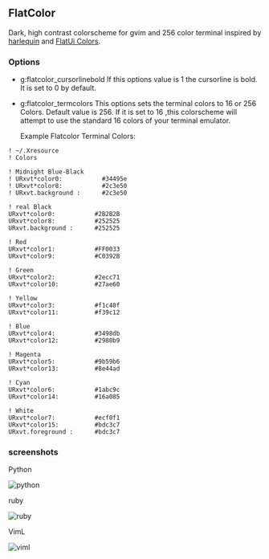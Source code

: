 ## FlatColor ##

Dark, high contrast colorscheme for gvim and 256 color terminal inspired by [harlequin](https://github.com/nielsmadan/harlequin) and [FlatUi Colors](http://flatuicolors.com/).


### Options ###
  * g:flatcolor_cursorlinebold
    If this options value is 1 the cursorline is bold. It is set to 0 by default.

  * g:flatcolor_termcolors
    This options sets the terminal colors to 16 or 256 Colors. Default value is 256.
    If it is set to 16 ,this colorscheme will attempt to use the standard 16 colors of your terminal emulator.

    Example Flatcolor Terminal Colors:
```
! ~/.Xresource
! Colors

! Midnight Blue-Black
! URxvt*color0:           #34495e
! URxvt*color8:           #2c3e50
! URxvt.background :      #2c3e50

! real Black
URxvt*color0:           #2B2B2B
URxvt*color8:           #252525
URxvt.background :      #252525

! Red
URxvt*color1:           #FF0033
URxvt*color9:           #C0392B

! Green
URxvt*color2:           #2ecc71
URxvt*color10:          #27ae60

! Yellow
URxvt*color3:           #f1c40f
URxvt*color11:          #f39c12

! Blue
URxvt*color4:           #3498db
URxvt*color12:          #2980b9

! Magenta
URxvt*color5:           #9b59b6
URxvt*color13:          #8e44ad

! Cyan
URxvt*color6:           #1abc9c
URxvt*color14:          #16a085

! White
URxvt*color7:           #ecf0f1
URxvt*color15:          #bdc3c7
URxvt.foreground :      #bdc3c7
```


### screenshots ###

Python

![python](http://i.imgur.com/aL2fZoy.png)

ruby

![ruby](http://i.imgur.com/hGJPMcy.png)

VimL

![viml](http://i.imgur.com/X7AOItg.png)

